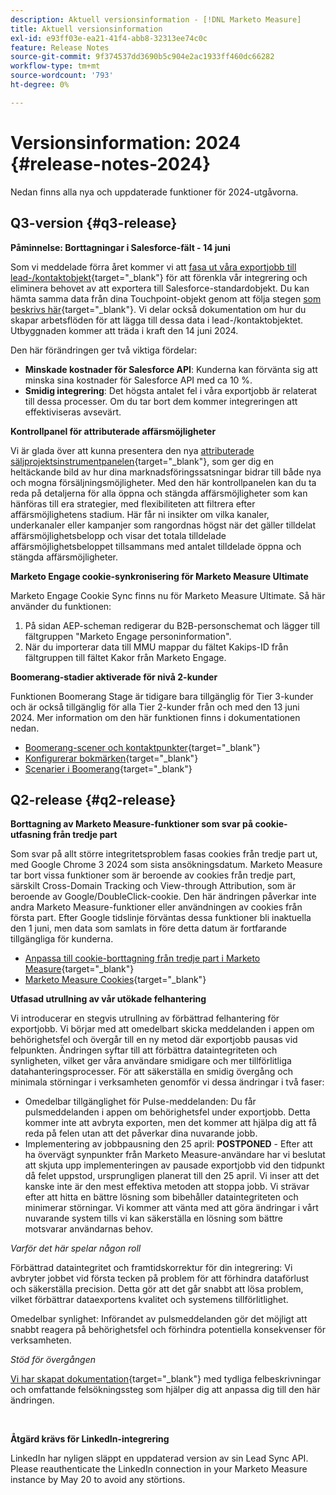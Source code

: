 ```yaml
---
description: Aktuell versionsinformation - [!DNL Marketo Measure]
title: Aktuell versionsinformation
exl-id: e93ff03e-ea21-41f4-abb8-32313ee74c0c
feature: Release Notes
source-git-commit: 9f374537dd3690b5c904e2ac1933ff460dc66282
workflow-type: tm+mt
source-wordcount: '793'
ht-degree: 0%

---
```


# Versionsinformation: 2024 {#release-notes-2024}

Nedan finns alla nya och uppdaterade funktioner för 2024-utgåvorna.

## Q3-version {#q3-release}

<p>

**Påminnelse: Borttagningar i Salesforce-fält - 14 juni**

Som vi meddelade förra året kommer vi att [fasa ut våra exportjobb till lead-/kontaktobjekt](https://nation.marketo.com/t5/employee-blogs/marketo-measure-salesforce-lead-and-contact-field-deprecation-06/ba-p/350179){target="_blank"} för att förenkla vår integrering och eliminera behovet av att exportera till Salesforce-standardobjekt. Du kan hämta samma data från dina Touchpoint-objekt genom att följa stegen [som beskrivs här](/help/release-notes/previous-releases/2023.md#deprecations){target="_blank"}. Vi delar också dokumentation om hur du skapar arbetsflöden för att lägga till dessa data i lead-/kontaktobjektet. Utbyggnaden kommer att träda i kraft den 14 juni 2024.

Den här förändringen ger två viktiga fördelar:

* **Minskade kostnader för Salesforce API**: Kunderna kan förvänta sig att minska sina kostnader för Salesforce API med ca 10 %.
* **Smidig integrering**: Det högsta antalet fel i våra exportjobb är relaterat till dessa processer. Om du tar bort dem kommer integreringen att effektiviseras avsevärt.

**Kontrollpanel för attributerade affärsmöjligheter**

Vi är glada över att kunna presentera den nya [attributerade säljprojektsinstrumentpanelen](/help/marketo-measure-discover-ui/dashboards/attributed-opportunity-dashboard.md){target="_blank"}, som ger dig en heltäckande bild av hur dina marknadsföringssatsningar bidrar till både nya och mogna försäljningsmöjligheter. Med den här kontrollpanelen kan du ta reda på detaljerna för alla öppna och stängda affärsmöjligheter som kan hänföras till era strategier, med flexibiliteten att filtrera efter affärsmöjlighetens stadium. Här får ni insikter om vilka kanaler, underkanaler eller kampanjer som rangordnas högst när det gäller tilldelat affärsmöjlighetsbelopp och visar det totala tilldelade affärsmöjlighetsbeloppet tillsammans med antalet tilldelade öppna och stängda affärsmöjligheter.

**Marketo Engage cookie-synkronisering för Marketo Measure Ultimate**

Marketo Engage Cookie Sync finns nu för Marketo Measure Ultimate. Så här använder du funktionen:

1. På sidan AEP-scheman redigerar du B2B-personschemat och lägger till fältgruppen &quot;Marketo Engage personinformation&quot;.
1. När du importerar data till MMU mappar du fältet Kakips-ID från fältgruppen till fältet Kakor från Marketo Engage.

**Boomerang-stadier aktiverade för nivå 2-kunder**

Funktionen Boomerang Stage är tidigare bara tillgänglig för Tier 3-kunder och är också tillgänglig för alla Tier 2-kunder från och med den 13 juni 2024. Mer information om den här funktionen finns i dokumentationen nedan.

* [Boomerang-scener och kontaktpunkter](/help/advanced-marketo-measure-features/boomerang/boomerang-stages-and-touchpoints.md){target="_blank"}
* [Konfigurerar bokmärken](/help/advanced-marketo-measure-features/boomerang/setting-up-boomerang-stages.md){target="_blank"}
* [Scenarier i Boomerang](/help/advanced-marketo-measure-features/boomerang/boomerang-stage-scenarios.md){target="_blank"}

<p>

## Q2-release {#q2-release}

<p>

**Borttagning av Marketo Measure-funktioner som svar på cookie-utfasning från tredje part**

Som svar på allt större integritetsproblem fasas cookies från tredje part ut, med Google Chrome 3 2024 som sista ansökningsdatum. Marketo Measure tar bort vissa funktioner som är beroende av cookies från tredje part, särskilt Cross-Domain Tracking och View-through Attribution, som är beroende av Google/DoubleClick-cookie. Den här ändringen påverkar inte andra Marketo Measure-funktioner eller användningen av cookies från första part. Efter Google tidslinje förväntas dessa funktioner bli inaktuella den 1 juni, men data som samlats in före detta datum är fortfarande tillgängliga för kunderna.

* [Anpassa till cookie-borttagning från tredje part i Marketo Measure](https://nation.marketo.com/t5/employee-blogs/adapting-to-third-party-cookie-deprecation-in-marketo-measure/ba-p/345110){target="_blank"}
* [Marketo Measure Cookies](/help/marketo-measure-tracking/setting-up-tracking/marketo-measure-cookies.md){target="_blank"}

**Utfasad utrullning av vår utökade felhantering**

Vi introducerar en stegvis utrullning av förbättrad felhantering för exportjobb. Vi börjar med att omedelbart skicka meddelanden i appen om behörighetsfel och övergår till en ny metod där exportjobb pausas vid felpunkten. Ändringen syftar till att förbättra dataintegriteten och synligheten, vilket ger våra användare smidigare och mer tillförlitliga datahanteringsprocesser. För att säkerställa en smidig övergång och minimala störningar i verksamheten genomför vi dessa ändringar i två faser:

* Omedelbar tillgänglighet för Pulse-meddelanden: Du får pulsmeddelanden i appen om behörighetsfel under exportjobb. Detta kommer inte att avbryta exporten, men det kommer att hjälpa dig att få reda på felen utan att det påverkar dina nuvarande jobb.
* Implementering av jobbpausning den 25 april: **POSTPONED** - Efter att ha övervägt synpunkter från Marketo Measure-användare har vi beslutat att skjuta upp implementeringen av pausade exportjobb vid den tidpunkt då felet uppstod, ursprungligen planerat till den 25 april. Vi inser att det kanske inte är den mest effektiva metoden att stoppa jobb. Vi strävar efter att hitta en bättre lösning som bibehåller dataintegriteten och minimerar störningar. Vi kommer att vänta med att göra ändringar i vårt nuvarande system tills vi kan säkerställa en lösning som bättre motsvarar användarnas behov.

_Varför det här spelar någon roll_

Förbättrad dataintegritet och framtidskorrektur för din integrering: Vi avbryter jobbet vid första tecken på problem för att förhindra dataförlust och säkerställa precision. Detta gör att det går snabbt att lösa problem, vilket förbättrar dataexportens kvalitet och systemens tillförlitlighet.

Omedelbar synlighet: Införandet av pulsmeddelanden gör det möjligt att snabbt reagera på behörighetsfel och förhindra potentiella konsekvenser för verksamheten.

_Stöd för övergången_

[Vi har skapat dokumentation](/help/configuration-and-setup/getting-started-with-marketo-measure/error-notifications.md){target="_blank"} med tydliga felbeskrivningar och omfattande felsökningssteg som hjälper dig att anpassa dig till den här ändringen.

<br>

**Åtgärd krävs för LinkedIn-integrering**

LinkedIn har nyligen släppt en uppdaterad version av sin Lead Sync API. Please reauthenticate the LinkedIn connection in your Marketo Measure instance by May 20 to avoid any störtions.

